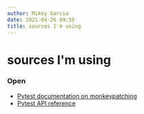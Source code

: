 ```yaml
---
author: Mikey Garcia
date: 2021-04-26 09:55
title: sources I'm using
---
```


# sources I'm using

### Open

+ [Pytest documentation on monkeypatching][monk]
+ [Pytest API reference][api]

[monk]: <https://docs.pytest.org/en/6.2.x/monkeypatch.html>
"Monkeypatching/mocking modules and environments -- pytest documentation"
[api]: <https://docs.pytest.org/en/6.2.x/reference.html>
"pytest API reference"
